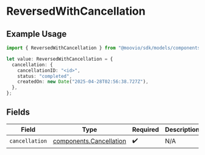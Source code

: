 # ReversedWithCancellation

## Example Usage

```typescript
import { ReversedWithCancellation } from "@moovio/sdk/models/components";

let value: ReversedWithCancellation = {
  cancellation: {
    cancellationID: "<id>",
    status: "completed",
    createdOn: new Date("2025-04-28T02:56:38.727Z"),
  },
};
```

## Fields

| Field                                                              | Type                                                               | Required                                                           | Description                                                        |
| ------------------------------------------------------------------ | ------------------------------------------------------------------ | ------------------------------------------------------------------ | ------------------------------------------------------------------ |
| `cancellation`                                                     | [components.Cancellation](../../models/components/cancellation.md) | :heavy_check_mark:                                                 | N/A                                                                |